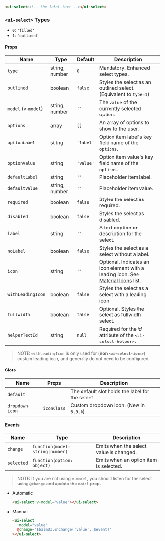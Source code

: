 ```html
<ui-select><!-- the label text --></ui-select>
```

### `<ui-select>` Types

- `0`: `'filled'`
- `1`: `'outlined'`

#### Props

| Name                | Type           | Default   | Description                                                                                   |
| ------------------- | -------------- | --------- | --------------------------------------------------------------------------------------------- |
| `type`              | string, number | `0`       | Mandatory. Enhanced select types.                                                             |
| `outlined`          | boolean        | `false`   | Styles the select as an outlined select. (Equivalent to `type=1`)                             |
| `model` (`v-model`) | string, number | `''`      | The `value` of the currently selected option.                                                 |
| `options`           | array          | `[]`      | An array of options to show to the user.                                                      |
| `optionLabel`       | string         | `'label'` | Option item label's key field name of the `options`.                                          |
| `optionValue`       | string         | `'value'` | Option item value's key field name of the `options`.                                          |
| `defaultLabel`      | string         | `''`      | Placeholder item label.                                                                       |
| `defaultValue`      | string, number | `''`      | Placeholder item value.                                                                       |
| `required`          | boolean        | `false`   | Styles the select as required.                                                                |
| `disabled`          | boolean        | `false`   | Styles the select as disabled.                                                                |
| `label`             | string         | `''`      | A text caption or description for the select.                                                 |
| `noLabel`           | boolean        | `false`   | Styles the select as a select without a label.                                                |
| `icon`              | string         | `''`      | Optional. Indicates an icon element with a leading icon. See [Material Icons](/#/icons) list. |
| `withLeadingIcon`   | boolean        | `false`   | Styles the select as a select with a leading icon.                                            |
| `fullwidth`         | boolean        | `false`   | Optional. Styles the select as fullwidth select.                                              |
| `helperTextId`      | string         | `null`    | Required for the _id_ attribute of the `<ui-select-helper>`.                                  |

> NOTE: `withLeadingIcon` is only used for (**non `<ui-select-icon>`**) custom leading icon, and generally do not need to be configured.

#### Slots

| Name            | Props       | Description                                      |
| --------------- | ----------- | ------------------------------------------------ |
| `default`       |             | The default slot holds the label for the select. |
| `dropdown-icon` | `iconClass` | Custom dropdown icon. (New in `6.9.0`)           |

#### Events

| Name       | Type                              | Description                             |
| ---------- | --------------------------------- | --------------------------------------- |
| `change`   | `function(model: string\|number)` | Emits when the select value is changed. |
| `selected` | `function(option: object)`        | Emits when an option item is selected.  |

> NOTE: If you are not using `v-model`, you should listen for the select using `@change` and update the `model` prop.

- Automatic
  ```html
  <ui-select v-model="value"></ui-select>
  ```
- Manual
  ```html
  <ui-select
    :model="value"
    @change="$balmUI.onChange('value', $event)"
  ></ui-select>
  ```

